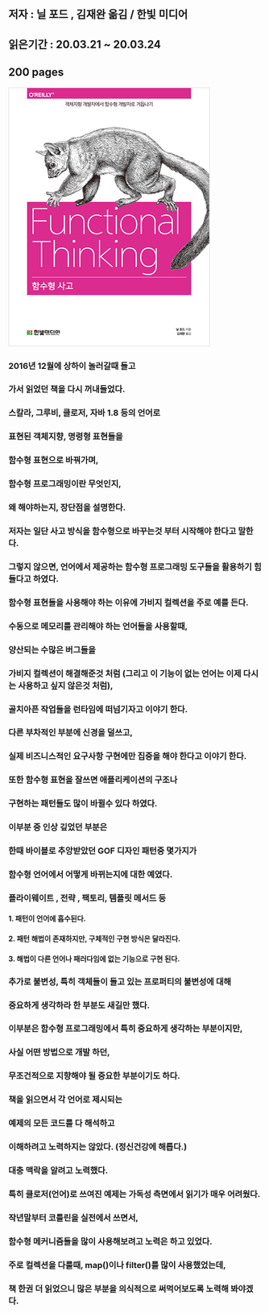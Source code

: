 ## 저자 : 닐 포드 , 김재완 옮김 / 한빛 미디어

## 읽은기간 : 20.03.21 ~ 20.03.24

## 200 pages

![Smithsonian Image](../../public/images/books-images/functionalthinking.jpg)

### 2016년 12월에 상하이 놀러갈때 들고

### 가서 읽었던 책을 다시 꺼내들었다.

### 스칼라, 그루비, 클로저, 자바 1.8 등의 언어로

### 표현된 객체지향, 명령형 표현들을

### 함수형 표현으로 바꿔가며,

### 함수형 프로그래밍이란 무엇인지,

### 왜 해야하는지, 장단점을 설명한다.

### 저자는 일단 사고 방식을 함수형으로 바꾸는것 부터 시작해야 한다고 말한다.

### 그렇지 않으면, 언어에서 제공하는 함수형 프로그래밍 도구들을 활용하기 힘들다고 하였다.

### 함수형 표현들을 사용해야 하는 이유에 가비지 컬렉션을 주로 예를 든다.

### 수동으로 메모리를 관리해야 하는 언어들을 사용할때,

### 양산되는 수많은 버그들을

### 가비지 컬렉션이 해결해준것 처럼 (그리고 이 기능이 없는 언어는 이제 다시는 사용하고 싶지 않은것 처럼),

### 골치아픈 작업들을 런타임에 떠넘기자고 이야기 한다.

### 다른 부차적인 부분에 신경을 덜쓰고,

### 실제 비즈니스적인 요구사항 구현에만 집중을 해야 한다고 이야기 한다.

### 또한 함수형 표현을 잘쓰면 애플리케이션의 구조나

### 구현하는 패턴들도 많이 바뀔수 있다 하였다.

### 이부분 중 인상 깊었던 부분은

### 한때 바이블로 추앙받았던 GOF 디자인 패턴중 몇가지가

### 함수형 언어에서 어떻게 바뀌는지에 대한 예였다.

### 플라이웨이트 , 전략 , 팩토리, 템플릿 메서드 등

#### 1. 패턴이 언어에 흡수된다.

#### 2. 패턴 해법이 존재하지만, 구체적인 구현 방식은 달라진다.

#### 3. 해법이 다른 언어나 패러다임에 없는 기능으로 구현 된다.

### 추가로 불변성, 특히 객체들이 들고 있는 프로퍼티의 불변성에 대해

### 중요하게 생각하라 한 부분도 새길만 했다.

### 이부분은 함수형 프로그래밍에서 특히 중요하게 생각하는 부분이지만,

### 사실 어떤 방법으로 개발 하던,

### 무조건적으로 지향해야 될 중요한 부분이기도 하다.


### 책을 읽으면서 각 언어로 제시되는

### 예제의 모든 코드를 다 해석하고

### 이해하려고 노력하지는 않았다. (정신건강에 해롭다.)

### 대충 맥락을 알려고 노력했다.

### 특히 클로저(언어)로 쓰여진 예제는 가독성 측면에서 읽기가 매우 어려웠다.

### 작년말부터 코틀린을 실전에서 쓰면서,

### 함수형 메커니즘들을 많이 사용해보려고 노력은 하고 있었다.

### 주로 컬렉션을 다룰때, map()이나 filter()를 많이 사용했었는데,

### 책 한권 더 읽었으니 많은 부분을 의식적으로 써먹어보도록 노력해 봐야겠다.

